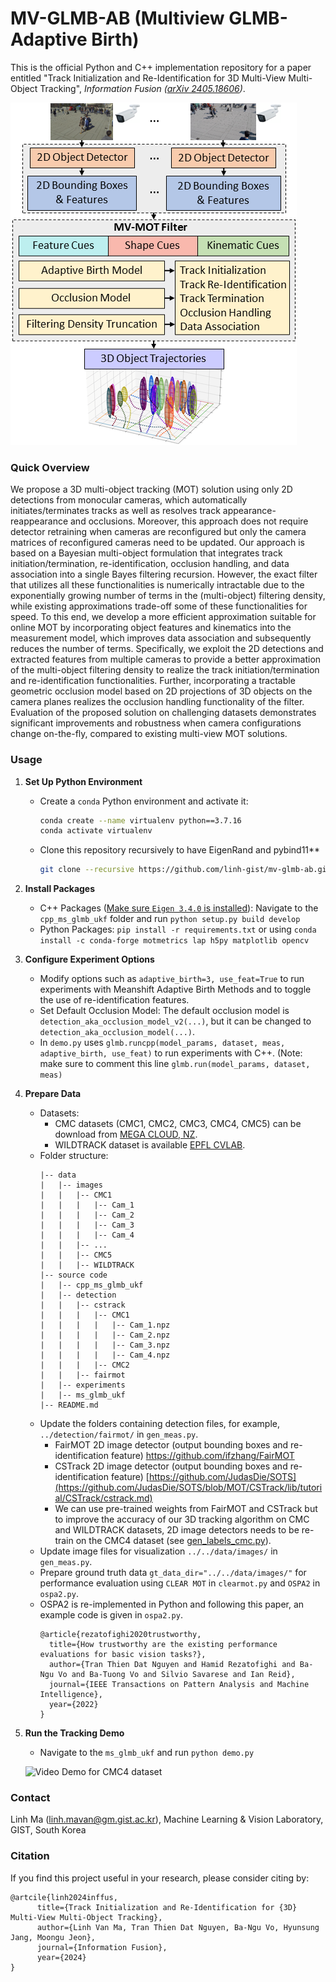 # MV-GLMB-AB (Multiview GLMB-Adaptive Birth)

This is the official Python and C++ implementation repository for a paper entitled "Track Initialization and Re-Identification for 3D Multi-View Multi-Object Tracking", *Information Fusion ([arXiv 2405.18606](http://arxiv.org/abs/2405.18606))*.


![](assets/overview.png)

### Quick Overview
We propose a 3D multi-object tracking (MOT) solution using only 2D detections from monocular cameras, which automatically initiates/terminates tracks as well as resolves track appearance-reappearance and occlusions. Moreover, this approach does not require detector retraining when cameras are reconfigured but only the camera matrices of reconfigured cameras need to be updated. Our approach is based on a Bayesian multi-object formulation that integrates track initiation/termination, re-identification, occlusion handling, and data association into a single Bayes filtering recursion. However, the exact filter that utilizes all these functionalities is numerically intractable due to the exponentially growing number of terms in the (multi-object) filtering density, while existing approximations trade-off some of these functionalities for speed. To this end, we develop a more efficient approximation suitable for online MOT by incorporating object features and kinematics into the measurement model, which improves data association and subsequently reduces the number of terms. Specifically, we exploit the 2D detections and extracted features from multiple cameras to provide a better approximation of the multi-object filtering density to realize the track initiation/termination and re-identification functionalities. Further, incorporating a tractable geometric occlusion model based on 2D projections of 3D objects on the camera planes realizes the occlusion handling functionality of the filter. Evaluation of the proposed solution on challenging datasets demonstrates significant improvements and robustness when camera configurations change on-the-fly, compared to existing multi-view MOT solutions. 

### Usage
1. **Set Up Python Environment**
    - Create a `conda` Python environment and activate it:
        ```sh
        conda create --name virtualenv python==3.7.16
        conda activate virtualenv
        ```
    - Clone this repository recursively to have EigenRand and pybind11**
        ```sh
        git clone --recursive https://github.com/linh-gist/mv-glmb-ab.git
        ```

2. **Install Packages**
    - C++ Packages ([Make sure `Eigen 3.4.0` is installed](cpp_ms_glmb_ukf/README.md)): Navigate to the `cpp_ms_glmb_ukf` folder and run `python setup.py build develop`
    - Python Packages: `pip install -r requirements.txt` or using `conda install -c conda-forge motmetrics lap h5py matplotlib opencv`

3. **Configure Experiment Options**
    - Modify options such as `adaptive_birth=3, use_feat=True` to run experiments with Meanshift Adaptive Birth Methods and to toggle the use of re-identification features.
    - Set Default Occlusion Model: The default occlusion model is `detection_aka_occlusion_model_v2(...)`, but it can be changed to `detection_aka_occlusion_model(...)`.
    - In `demo.py` uses `glmb.runcpp(model_params, dataset, meas, adaptive_birth, use_feat)` to run experiments with C++. (Note: make sure to comment this line `glmb.run(model_params, dataset, meas)` 

4. **Prepare Data**
    - Datasets: 
        - CMC datasets (CMC1, CMC2, CMC3, CMC4, CMC5) can be download from [MEGA CLOUD, NZ](https://mega.nz/file/LKxAyZiT#wa-aMQmgk9guNkjj1olaPeUf-LgPS5P9iYBmZSLFnp8).
        - WILDTRACK dataset is available  [EPFL CVLAB](https://www.epfl.ch/labs/cvlab/data/data-wildtrack/).
    - Folder structure:
        ```
        |-- data
        |   |-- images
        |   |   |-- CMC1
        |   |   |   |-- Cam_1
        |   |   |   |-- Cam_2
        |   |   |   |-- Cam_3
        |   |   |   |-- Cam_4
        |   |   |-- ...
        |   |   |-- CMC5
        |   |   |-- WILDTRACK
        |-- source code
        |   |-- cpp_ms_glmb_ukf
        |   |-- detection
        |   |   |-- cstrack
        |   |   |   |-- CMC1
        |   |   |   |   |-- Cam_1.npz
        |   |   |   |   |-- Cam_2.npz
        |   |   |   |   |-- Cam_3.npz
        |   |   |   |   |-- Cam_4.npz
        |   |   |   |-- CMC2
        |   |   |-- fairmot
        |   |-- experiments
        |   |-- ms_glmb_ukf
        |-- README.md
        ```
    - Update the folders containing detection files, for example, `../detection/fairmot/` in `gen_meas.py`.
        - FairMOT 2D image detector (output bounding boxes and re-identification feature) https://github.com/ifzhang/FairMOT
        - CSTrack 2D image detector (output bounding boxes and re-identification feature) [https://github.com/JudasDie/SOTS](https://github.com/JudasDie/SOTS/blob/MOT/CSTrack/lib/tutorial/CSTrack/cstrack.md)
        - We can use pre-trained weights from FairMOT and CSTrack but to improve the accuracy of our 3D tracking algorithm on CMC and WILDTRACK datasets, 2D image detectors needs to be re-train on the CMC4 dataset (see [gen_labels_cmc.py](detection/fairmot/cmc/gen_labels_cmc.py)).
    - Update image files for visualization `../../data/images/` in `gen_meas.py`.
    - Prepare ground truth data `gt_data_dir="../../data/images/"` for performance evaluation using `CLEAR MOT` in `clearmot.py` and `OSPA2` in `ospa2.py`.
    - OSPA2 is re-implemented in Python and following this paper, an example code is given in `ospa2.py`.
        ```
        @article{rezatofighi2020trustworthy,
          title={How trustworthy are the existing performance evaluations for basic vision tasks?},
          author={Tran Thien Dat Nguyen and Hamid Rezatofighi and Ba-Ngu Vo and Ba-Tuong Vo and Silvio Savarese and Ian Reid},
          journal={IEEE Transactions on Pattern Analysis and Machine Intelligence},
          year={2022}
        }
        ```

5. **Run the Tracking Demo**
   - Navigate to the `ms_glmb_ukf` and run `python demo.py`
   
   ![Video Demo for CMC4 dataset](assets/cmc4_demo.gif)



### Contact
Linh Ma (linh.mavan@gm.gist.ac.kr), Machine Learning & Vision Laboratory, GIST, South Korea

### Citation
If you find this project useful in your research, please consider citing by:

```
@artcile{linh2024inffus,
      title={Track Initialization and Re-Identification for {3D} Multi-View Multi-Object Tracking}, 
      author={Linh Van Ma, Tran Thien Dat Nguyen, Ba-Ngu Vo, Hyunsung Jang, Moongu Jeon},
      journal={Information Fusion},
      year={2024}
}
```

